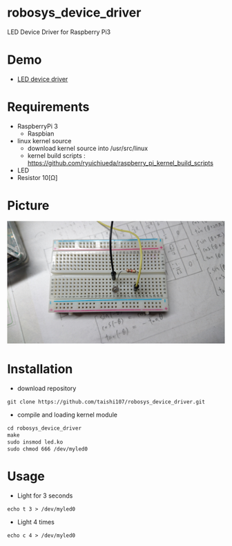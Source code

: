 # robosys_device_driver
LED Device Driver for Raspberry Pi3

# Demo
* [LED device driver]()

# Requirements

- RaspberryPi 3
  - Raspbian
- linux kernel source
  - download kernel source into /usr/src/linux
  - kernel build scripts : https://github.com/ryuichiueda/raspberry_pi_kernel_build_scripts
- LED
- Resistor 10[Ω]

# Picture
![circuit](https://github.com/taishi107/robosys_device_driver/blob/master/DSC_0942.jpg)

# Installation
- download repository
 ```
 git clone https://github.com/taishi107/robosys_device_driver.git
 ```
- compile and loading kernel module  
 ```
 cd robosys_device_driver 
 make  
 sudo insmod led.ko
 sudo chmod 666 /dev/myled0
 ```
 
# Usage
- Light for 3 seconds
```
echo t 3 > /dev/myled0
```
- Light 4 times
```
echo c 4 > /dev/myled0
```
